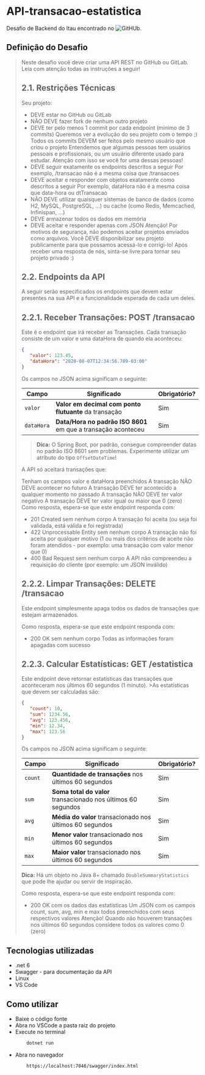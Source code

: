 # API-transacao-estatistica

Desafio de Backend do Itau encontrado no ![GitHUb](https://github.com/feltex/desafio-itau-backend). 

## Definição do Desafio

>Neste desafio você deve criar uma API REST no GitHub ou GitLab. Leia com atenção todas as instruções a seguir!
>
> ## 2.1. Restrições Técnicas
>Seu projeto:
>
>   - DEVE estar no GitHub ou GitLab
>   - NÃO DEVE fazer fork de nenhum outro projeto
>   - DEVE ter pelo menos 1 commit por cada endpoint (mínimo de 3 commits)
>   Queremos ver a evolução do seu projeto com o tempo ;)
>   Todos os commits DEVEM ser feitos pelo mesmo usuário que criou o projeto
>   Entendemos que algumas pessoas tem usuários pessoais e profissionais, ou um usuário diferente usado para   estudar. Atenção com isso se você for uma dessas pessoas!
>   - DEVE seguir exatamente os endpoints descritos a seguir
>   Por exemplo, /transacao não é a mesma coisa que /transacoes
>   - DEVE aceitar e responder com objetos exatamente como descritos a seguir
>   Por exemplo, dataHora não é a mesma coisa que data-hora ou dtTransacao
>   - NÃO DEVE utilizar quaisquer sistemas de banco de dados (como H2, MySQL, PostgreSQL, ...) ou cache (como Redis, Memcached, Infinispan, ...)
>   - DEVE armazenar todos os dados em memória
>   - DEVE aceitar e responder apenas com JSON
>   Atenção! Por motivos de segurança, não podemos aceitar projetos enviados como arquivos. Você DEVE disponibilizar seu projeto publicamente para que possamos acessá-lo e corrigi-lo! Após receber uma resposta de nós, sinta-se livre para tornar seu projeto privado :)
>
>## 2.2. Endpoints da API
>A seguir serão especificados os endpoints que devem estar presentes na sua API e a funcionalidade esperada de cada um deles.
>
>## 2.2.1. Receber Transações: POST /transacao
>Este é o endpoint que irá receber as Transações. Cada transação consiste de um valor e uma dataHora de quando ela aconteceu:
>```json
>{
>    "valor": 123.45,
>    "dataHora": "2020-08-07T12:34:56.789-03:00"
>}
>```
>Os campos no JSON acima significam o seguinte:
>
>| Campo      | Significado                                                   | Obrigatório? |
>|------------|---------------------------------------------------------------|--------------|
>| `valor`    | **Valor em decimal com ponto flutuante** da transação         | Sim          |
>| `dataHora` | **Data/Hora no padrão ISO 8601** em que a transação aconteceu | Sim          |
>>**Dica:** O Spring Boot, por padrão, consegue compreender datas no padrão ISO 8601 sem problemas. Experimente utilizar um atributo do tipo `OffsetDateTime`!
>
>A API só aceitará transações que:
>
>Tenham os campos valor e dataHora preenchidos
>A transação NÃO DEVE acontecer no futuro
>A transação DEVE ter acontecido a qualquer momento no passado
>A transação NÃO DEVE ter valor negativo
>A transação DEVE ter valor igual ou maior que 0 (zero)
>Como resposta, espera-se que este endpoint responda com:
>
>   - 201 Created sem nenhum corpo
>A transação foi aceita (ou seja foi validada, está válida e foi registrada)
>   - 422 Unprocessable Entity sem nenhum corpo
>A transação não foi aceita por qualquer motivo (1 ou mais dos critérios de aceite não foram atendidos - por exemplo: uma transação com valor menor que 0)
>   - 400 Bad Request sem nenhum corpo
>A API não compreendeu a requisição do cliente (por exemplo: um JSON inválido)
>## 2.2.2. Limpar Transações: DELETE /transacao
>Este endpoint simplesmente apaga todos os dados de transações que estejam armazenados.
>
>Como resposta, espera-se que este endpoint responda com:
>
>   - 200 OK sem nenhum corpo
>Todas as informações foram apagadas com sucesso
>## 2.2.3. Calcular Estatísticas: GET /estatistica
>Este endpoint deve retornar estatísticas das transações que aconteceram nos últimos 60 segundos (1 minuto). >As estatísticas que devem ser calculadas são:
>
>```json
>{
>    "count": 10,
>    "sum": 1234.56,
>    "avg": 123.456,
>    "min": 12.34,
>    "max": 123.56
>}
>```
>Os campos no JSON acima significam o seguinte:
>
>|  Campo  | Significado                                                   | Obrigatório? |
>|---------|---------------------------------------------------------------|--------------|
>| `count` | **Quantidade de transações** nos últimos 60 segundos          | Sim          |
>| `sum`   | **Soma total do valor** transacionado nos últimos 60 segundos | Sim          |
>| `avg`   | **Média do valor** transacionado nos últimos 60 segundos      | Sim          |
>| `min`   | **Menor valor** transacionado nos últimos 60 segundos         | Sim          |
>| `max`   | **Maior valor** transacionado nos últimos 60 segundos         | Sim          |
>**Dica:** Há um objeto no Java 8+ chamado `DoubleSummaryStatistics` que pode lhe ajudar ou servir de inspiração.
>
>Como resposta, espera-se que este endpoint responda com:
>
>   - 200 OK com os dados das estatísticas
>Um JSON com os campos count, sum, avg, min e max todos preenchidos com seus respectivos valores
>Atenção! Quando não houverem transações nos últimos 60 segundos considere todos os valores como 0 (zero)

## Tecnologias utilizadas

- .net 6
- Swagger - para documentação da API
- Linux
- VS Code

## Como utilizar

- Baixe o código fonte
- Abra no VSCode a pasta raiz do projeto
- Execute no terminal
    ```bash
        dotnet run
    ```
- Abra no navegador
    ```bash
        https://localhost:7046/swagger/index.html
    ```